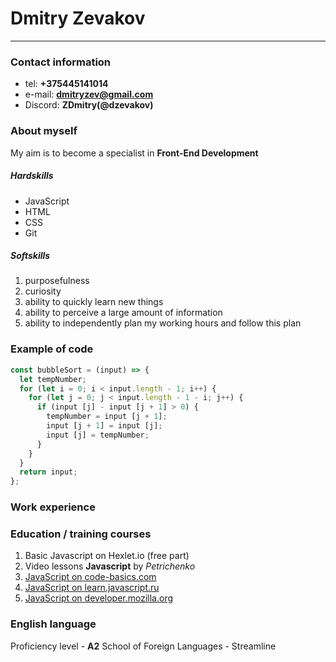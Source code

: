 # Dmitry Zevakov
----------------
### Contact information
- tel: **+375445141014**
- e-mail: **dmitryzev@gmail.com**
- Discord: **ZDmitry(@dzevakov)**

### About myself
My aim is to become a specialist in **Front-End Development**

##### Hardskills
- JavaScript
- HTML
- CSS
- Git

##### Softskills
1. purposefulness
2. curiosity
3. ability to quickly learn new things
4. ability to perceive a large amount of information
5. ability to independently plan my working hours and follow this plan

### Example of code
```javascript
const bubbleSort = (input) => {
  let tempNumber;
  for (let i = 0; i < input.length - 1; i++) {
    for (let j = 0; j < input.length - 1 - i; j++) {
      if (input [j] - input [j + 1] > 0) {
        tempNumber = input [j + 1];
        input [j + 1] = input [j];
        input [j] = tempNumber;
      }
    }
  }
  return input;
};
```

### Work experience

### Education / training courses
1. Basic Javascript on Hexlet.io (free part)
2. Video lessons **Javascript** by *Petrichenko*
3. [JavaScript on code-basics.com](https://ru.code-basics.com/languages/javascript)
4. [JavaScript on learn.javascript.ru](https://learn.javascript.ru/)
5. [JavaScript on developer.mozilla.org](https://developer.mozilla.org/ru/docs/Web/JavaScript)

### English language
Proficiency level - **A2**
School of Foreign Languages - Streamline